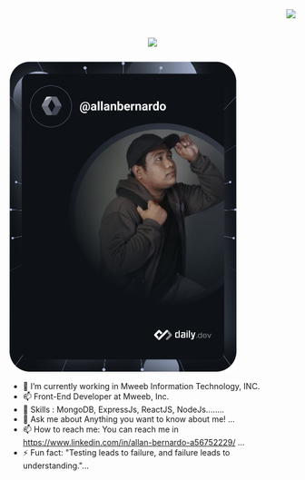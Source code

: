 


<img align="right" src="https://visitor-badge.laobi.icu/badge?page_id=salesp07.salesp07" />

<h1 align="center">
    <img src="https://readme-typing-svg.herokuapp.com/?font=Righteous&size=35&center=true&vCenter=true&width=500&height=70&duration=4000&lines=Hi+There!+👋;+I'm+Allan+Bernardo!;" />
</h1>

<a href="https://app.daily.dev/allanbernardo"><img src="https://github.com/AllanBernardo02/AllanBernardo02/blob/master/devcard.svg" width="400" alt="Allan Bernardo's Dev Card"/></a>



- 🔭 I’m currently working in Mweeb Information Technology, INC.
- 📫 Front-End Developer at Mweeb, Inc.
- 🌱 Skills : MongoDB, ExpressJs, ReactJS, NodeJs........
- 💬 Ask me about Anything you want to know about me! ...
- 📫 How to reach me: You can reach me in https://www.linkedin.com/in/allan-bernardo-a56752229/ ...
- ⚡ Fun fact: "Testing leads to failure, and failure leads to understanding."...

